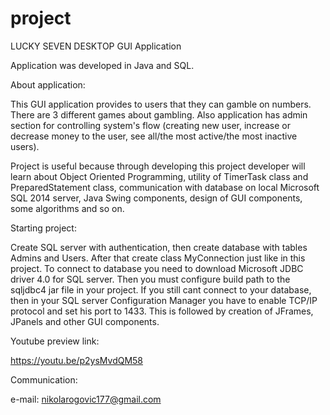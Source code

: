 # project

LUCKY SEVEN DESKTOP GUI Application

Application was developed in Java and SQL.

About application:

This GUI application provides to users that they can gamble on numbers. There are 3 different games about gambling. Also application has admin section for controlling system's flow (creating new user, increase or decrease money to the user, see all/the most active/the most inactive users).

Project is useful because through developing this project developer will learn about Object Oriented Programming, utility of TimerTask class and PreparedStatement class, communication with database on local Microsoft SQL 2014 server, Java Swing components, design of GUI components, some algorithms and so on.

Starting project:

Create SQL server with authentication, then create database with tables Admins and Users. After that create class MyConnection just like in this project. To connect to database you need to download Microsoft JDBC driver 4.0 for SQL server. Then you must configure build path to the sqljdbc4 jar file in your project. If you still cant connect to your database, then in your SQL server Configuration Manager you have to enable TCP/IP protocol and set his port to 1433. This is followed by creation of JFrames, JPanels and other GUI components.

Youtube preview link:

https://youtu.be/p2ysMvdQM58

Communication:

e-mail: nikolarogovic177@gmail.com
